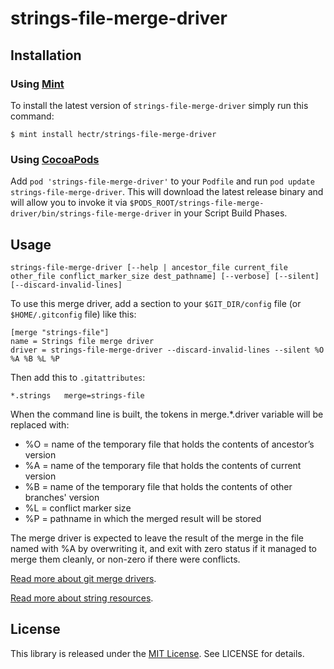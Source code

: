 # strings-file-merge-driver

## Installation

### Using [Mint](https://github.com/yonaskolb/mint)

To install the latest version of `strings-file-merge-driver` simply run this command:

```
$ mint install hectr/strings-file-merge-driver
```

### Using [CocoaPods](https://cocoapods.org)

Add `pod 'strings-file-merge-driver'` to your `Podfile` and run `pod update strings-file-merge-driver`. This will download the latest release binary and will allow you to invoke it via `$PODS_ROOT/strings-file-merge-driver/bin/strings-file-merge-driver` in your Script Build Phases.

## Usage

```
strings-file-merge-driver [--help | ancestor_file current_file other_file conflict_marker_size dest_pathname] [--verbose] [--silent] [--discard-invalid-lines]
```

To use this merge driver, add a section to your `$GIT_DIR/config` file (or `$HOME/.gitconfig` file) like this:

```
[merge "strings-file"]
name = Strings file merge driver
driver = strings-file-merge-driver --discard-invalid-lines --silent %O %A %B %L %P
```

Then add this to `.gitattributes`:

```
*.strings   merge=strings-file
```

When the command line is built, the tokens in merge.*.driver variable will be replaced with:

- %O = name of the temporary file that holds the contents of ancestor’s version
- %A = name of the temporary file that holds the contents of current version
- %B = name of the temporary file that holds the contents of other branches' version
- %L = conflict marker size
- %P = pathname in which the merged result will be stored

The merge driver is expected to leave the result of the merge in the file named with %A by overwriting it, and exit with zero status if it managed to merge them cleanly, or non-zero if there were conflicts.

[Read more about git merge drivers](https://git-scm.com/docs/gitattributes).

[Read more about string resources](https://developer.apple.com/library/content/documentation/Cocoa/Conceptual/LoadingResources/Strings/Strings.html>).

## License

This library is released under the [MIT License](http://opensource.org/licenses/MIT). See LICENSE for details.
